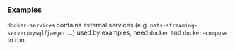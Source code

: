 ### Examples

`docker-services` contains external services (e.g. `nats-streaming-server`/`mysql`/`jaeger` ...) used by examples, need `docker` and `docker-compose` to run.
